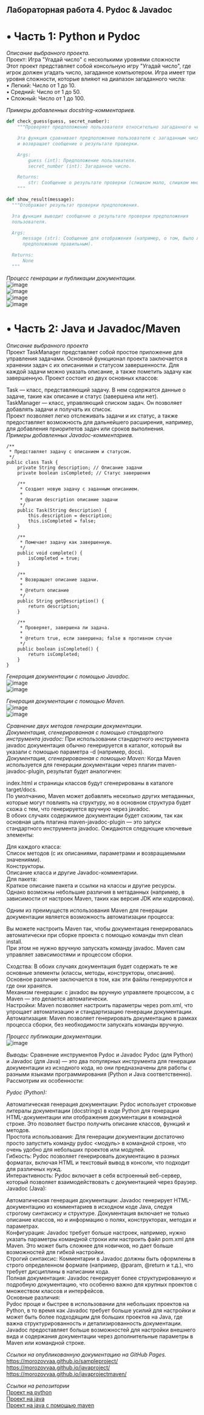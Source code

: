 ## Лабораторная работа 4. Pydoc & Javadoc

# • Часть 1: Python и Pydoc
*Описание выбранного проекта.*  
Проект: Игра "Угадай число" с несколькими уровнями сложности  
Этот проект представляет собой консольную игру "Угадай число", где игрок должен угадать число, загаданное компьютером. Игра имеет три уровня сложности, которые влияют на диапазон загаданного числа:  
• Легкий: Число от 1 до 10.  
• Средний: Число от 1 до 50.  
• Сложный: Число от 1 до 100.  

*Примеры добавленных docstring-комментариев.*  
```python
def check_guess(guess, secret_number):
    """Проверяет предположение пользователя относительно загаданного числа.

    Эта функция сравнивает предположение пользователя с загаданным числом
    и возвращает сообщение о результате проверки.

    Args:
        guess (int): Предположение пользователя.
        secret_number (int): Загаданное число.

    Returns:
        str: Сообщение о результате проверки (слишком мало, слишком много или угадал).
    """
```
```python
def show_result(message):
  """Отображает результат проверки предположения.

  Эта функция выводит сообщение о результате проверки предположения
  пользователя.

  Args:
      message (str): Сообщение для отображения (например, о том, было ли
      предположение правильным).

  Returns:
      None
  """
```

*Процесс генерации и публикации документации.*  
![image](https://github.com/user-attachments/assets/9df41170-f5d2-4d0c-81a2-821ab58e95d5)  
![image](https://github.com/user-attachments/assets/019248a7-7837-4da8-a29c-34cc8b28940d)  
![image](https://github.com/user-attachments/assets/4d0b6c18-5ede-45fb-b227-483eb4180e03)  
![image](https://github.com/user-attachments/assets/c6ec60c2-3557-4e82-a59e-b206b475fa62)  


# • Часть 2: Java и Javadoc/Maven
*Описание выбранного проекта*  
Проект TaskManager представляет собой простое приложение для управления задачами. Основной функционал проекта заключается в хранении задач с их описаниями и статусом завершенности. Для каждой задачи можно указать описание, а также пометить задачу как завершенную. Проект состоит из двух основных классов:  

Task — класс, представляющий задачу. В нем содержатся данные о задаче, такие как описание и статус (завершена или нет).  
TaskManager — класс, управляющий списком задач. Он позволяет добавлять задачи и получать их список.  
Проект позволяет легко отслеживать задачи и их статус, а также предоставляет возможность для дальнейшего расширения, например, для добавления приоритетов задач или сроков выполнения.  
*Примеры добавленных Javadoc-комментариев.*  
```
/**
 * Представляет задачу с описанием и статусом.
 */
public class Task {
    private String description; // Описание задачи
    private boolean isCompleted; // Статус завершения

    /**
     * Создает новую задачу с заданным описанием.
     *
     * @param description описание задачи
     */
    public Task(String description) {
        this.description = description;
        this.isCompleted = false;
    }

    /**
     * Помечает задачу как завершенную.
     */
    public void complete() {
        isCompleted = true;
    }

    /**
     * Возвращает описание задачи.
     *
     * @return описание
     */
    public String getDescription() {
        return description;
    }

    /**
     * Проверяет, завершена ли задача.
     *
     * @return true, если завершена; false в противном случае
     */
    public boolean isCompleted() {
        return isCompleted;
    }
}
```
*Генерация документации с помощью Javadoc.*  
![image](https://github.com/user-attachments/assets/274310eb-4f21-435b-91c6-19ec9c542077)  
![image](https://github.com/user-attachments/assets/5ab1ee10-2656-453b-a756-fe08ff71bc2b)  


*Генерация документации с помощью Maven.*  
![image](https://github.com/user-attachments/assets/aa82ad69-b8d2-423c-b128-6d7957b53485)  
![image](https://github.com/user-attachments/assets/8480f166-7e4f-45a3-bc0f-f9720bc3db83)  


*Сравнение двух методов генерации документации.*  
*Документация, сгенерированная с помощью стандартного инструмента javadoc:* При использовании стандартного инструмента javadoc документация обычно генерируется в каталог, который вы указали с помощью параметра -d (например, docs).  
*Документация, сгенерированная с помощью Maven:* Когда Maven используется для генерации документации через плагин maven-javadoc-plugin, результат будет аналогичен:

index.html и страницы классов будут сгенерированы в каталоге target/docs.  
По умолчанию, Maven может добавлять несколько других метаданных, которые могут повлиять на структуру, но в основном структура будет схожа с тем, что генерируется вручную через javadoc.  
В обоих случаях содержимое документации будет схожим, так как основная цель плагина maven-javadoc-plugin — это запуск стандартного инструмента javadoc. Ожидаются следующие ключевые элементы:  

Для каждого класса:  
Список методов (с их описаниями, параметрами и возвращаемыми значениями).  
Конструкторы.  
Описание класса и другие Javadoc-комментарии.  
Для пакета:  
Краткое описание пакета и ссылки на классы и другие ресурсы.  
Однако возможны небольшие различия в метаданных (например, в зависимости от настроек Maven, таких как версия JDK или кодировка).  

Одним из преимуществ использования Maven для генерации документации является возможность автоматизации процесса:  

Вы можете настроить Maven так, чтобы документация генерировалась автоматически при сборке проекта с помощью команды mvn clean install.  
При этом не нужно вручную запускать команду javadoc. Maven сам управляет зависимостями и процессом сборки.  

Сходства: В обоих случаях документация будет содержать те же основные элементы (классы, методы, конструкторы, описания). Основное различие заключается в том, как эти файлы генерируются и где они хранятся.  
Механизм генерации: с javadoc вы вручную управляете процессом, а с Maven — это делается автоматически.  
Настройки: Maven позволяет настроить параметры через pom.xml, что упрощает автоматизацию и стандартизацию генерации документации.  
Автоматизация: Maven позволяет генерировать документацию в рамках процесса сборки, без необходимости запускать команды вручную.  


*Процесс публикации документации.*  
![image](https://github.com/user-attachments/assets/b20a4cb7-519d-41ad-91f0-29c3586e358f)  




*Выводы:*
Сравнение инструментов Pydoc и Javadoc
Pydoc (для Python) и Javadoc (для Java) — это два популярных инструмента для генерации документации из исходного кода, но они предназначены для работы с разными языками программирования (Python и Java соответственно). Рассмотрим их особенности:  

*Pydoc (Python):*

Автоматическая генерация документации: Pydoc использует строковые литералы документации (docstrings) в коде Python для генерации HTML-документации или отображения документации в командной строке. Это позволяет быстро получить описание классов, функций и методов.  
Простота использования: Для генерации документации достаточно просто запустить команду pydoc <модуль> в командной строке, что очень удобно для небольших проектов или модулей.  
Гибкость: Pydoc позволяет генерировать документацию в разных форматах, включая HTML и текстовый вывод в консоли, что подходит для различных нужд.  
Интерактивность: Pydoc включает в себя встроенный веб-сервер, который позволяет взаимодействовать с документацией через браузер.  
Javadoc (Java):  

Автоматическая генерация документации: Javadoc генерирует HTML-документацию из комментариев в исходном коде Java, следуя строгому синтаксису и структуре. Документация включает не только описание классов, но и информацию о полях, конструкторах, методах и параметрах.  
Конфигурация: Javadoc требует больше настроек, например, нужно указать параметры командной строки или настроить файл pom.xml для Maven. Это может быть сложнее для новичков, но дает больше возможностей для гибкой настройки.  
Строгий синтаксис: Комментарии в Javadoc должны быть оформлены в строго определенном формате (например, @param, @return и т.д.), что требует дисциплины в написании кода.  
Полная документация: Javadoc генерирует более структурированную и подробную документацию, что особенно важно для крупных проектов с множеством классов и интерфейсов.  
Основные различия:  
Pydoc проще и быстрее в использовании для небольших проектов на Python, в то время как Javadoc требует больше усилий для настройки и может быть более подходящим для больших проектов на Java, где важна структурированность и детализированность документации.  
Javadoc предоставляет больше возможностей для настройки внешнего вида и содержания документации через дополнительные параметры в Maven или командной строке.  

*Ссылки на опубликованную документацию на GitHub Pages.*  
<https://morozovvaa.github.io/sampleproject/>  
<https://morozovvaa.github.io/javaproject/>  
<https://morozovvaa.github.io/javaprojectmaven/>  

*Ссылки на репозитории*  
[Проект на python](https://github.com/morozovvaa/sampleproject)  
[Проект на java](https://github.com/morozovvaa/javaproject)  
[Проект на java с помощью maven](https://github.com/morozovvaa/javaprojectmaven)  

